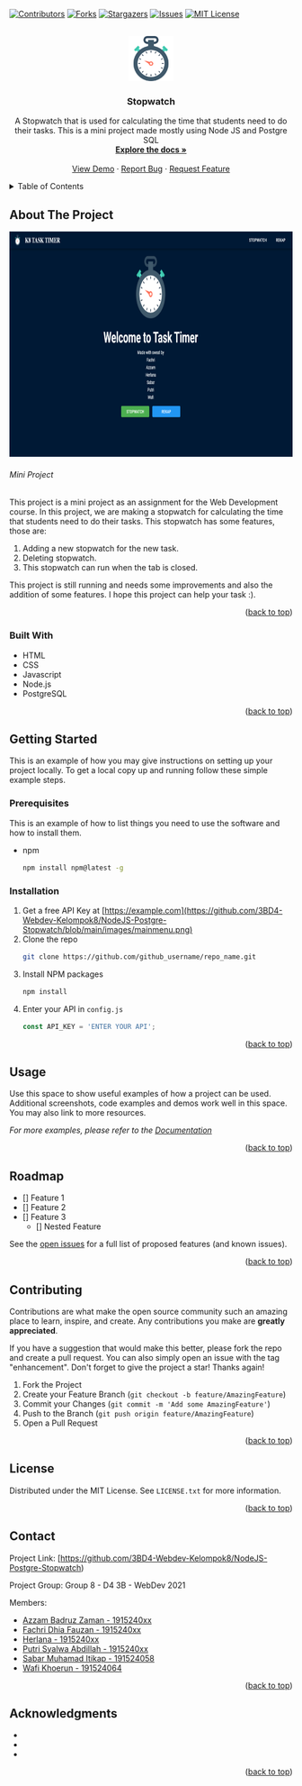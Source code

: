 <div id="top"></div>
<!--
*** Thanks for checking out the Best-README-Template. If you have a suggestion
*** that would make this better, please fork the repo and create a pull request
*** or simply open an issue with the tag "enhancement".
*** Don't forget to give the project a star!
*** Thanks again! Now go create something AMAZING! :D
-->



<!-- PROJECT SHIELDS -->
<!--
*** I'm using markdown "reference style" links for readability.
*** Reference links are enclosed in brackets [ ] instead of parentheses ( ).
*** See the bottom of this document for the declaration of the reference variables
*** for contributors-url, forks-url, etc. This is an optional, concise syntax you may use.
*** https://www.markdownguide.org/basic-syntax/#reference-style-links
-->
[![Contributors][contributors-shield]][contributors-url]
[![Forks][forks-shield]][forks-url]
[![Stargazers][stars-shield]][stars-url]
[![Issues][issues-shield]][issues-url]
[![MIT License][license-shield]][license-url]



<!-- PROJECT LOGO -->
<br />
<div align="center">
  <a href="https://github.com/3BD4-Webdev-Kelompok8/NodeJS-Postgre-Stopwatch">
    <img src="images/logo.png" alt="Logo" width="80" height="80">
  </a>

<h3 align="center">Stopwatch</h3>

  <p align="center">
    A Stopwatch that is used for calculating the time that students need to do their tasks. This is a mini project made mostly using Node JS and Postgre SQL
    <br />
    <a href="https://github.com/3BD4-Webdev-Kelompok8/NodeJS-Postgre-Stopwatch"><strong>Explore the docs »</strong></a>
    <br />
    <br />
    <a href="https://github.com/3BD4-Webdev-Kelompok8/NodeJS-Postgre-Stopwatch">View Demo</a>
    ·
    <a href="https://github.com/3BD4-Webdev-Kelompok8/NodeJS-Postgre-Stopwatch/issues">Report Bug</a>
    ·
    <a href="https://github.com/3BD4-Webdev-Kelompok8/NodeJS-Postgre-Stopwatch/issues">Request Feature</a>
  </p>
</div>



<!-- TABLE OF CONTENTS -->
<details>
  <summary>Table of Contents</summary>
  <ol>
    <li>
      <a href="#about-the-project">About The Project</a>
      <ul>
        <li><a href="#built-with">Built With</a></li>
      </ul>
    </li>
    <li>
      <a href="#getting-started">Getting Started</a>
      <ul>
        <li><a href="#prerequisites">Prerequisites</a></li>
        <li><a href="#installation">Installation</a></li>
      </ul>
    </li>
    <li><a href="#usage">Usage</a></li>
    <li><a href="#roadmap">Roadmap</a></li>
    <li><a href="#contributing">Contributing</a></li>
    <li><a href="#license">License</a></li>
    <li><a href="#contact">Contact</a></li>
    <li><a href="#acknowledgments">Acknowledgments</a></li>
  </ol>
</details>



<!-- ABOUT THE PROJECT -->
## About The Project

<div align="center">
<a href="https://github.com/3BD4-Webdev-Kelompok8/NodeJS-Postgre-Stopwatch">
    <img src="images/mainmenu.png" alt="Logo" width="600" height="400">
</a>
</div>
<!-- [![Product Name Screenshot][product-screenshot]](https://example.com) -->

###### Mini Project

This project is a mini project as an assignment for the Web Development course. In this project, we are making a stopwatch for calculating the time that students need to do their tasks. This stopwatch has some features, those are:

1. Adding a new stopwatch for the new task.
2. Deleting stopwatch.
3. This stopwatch can run when the tab is closed.

This project is still running and needs some improvements and also the addition of some features. I hope this project can help your task :).

<p align="right">(<a href="#top">back to top</a>)</p>



### Built With

* HTML
* CSS
* Javascript
* Node.js
* PostgreSQL

<p align="right">(<a href="#top">back to top</a>)</p>



<!-- GETTING STARTED -->
## Getting Started

This is an example of how you may give instructions on setting up your project locally.
To get a local copy up and running follow these simple example steps.

### Prerequisites

This is an example of how to list things you need to use the software and how to install them.
* npm
  ```sh
  npm install npm@latest -g
  ```

### Installation

1. Get a free API Key at [https://example.com](https://github.com/3BD4-Webdev-Kelompok8/NodeJS-Postgre-Stopwatch/blob/main/images/mainmenu.png)
2. Clone the repo
   ```sh
   git clone https://github.com/github_username/repo_name.git
   ```
3. Install NPM packages
   ```sh
   npm install
   ```
4. Enter your API in `config.js`
   ```js
   const API_KEY = 'ENTER YOUR API';
   ```

<p align="right">(<a href="#top">back to top</a>)</p>



<!-- USAGE EXAMPLES -->
## Usage

Use this space to show useful examples of how a project can be used. Additional screenshots, code examples and demos work well in this space. You may also link to more resources.

_For more examples, please refer to the [Documentation](https://example.com)_

<p align="right">(<a href="#top">back to top</a>)</p>



<!-- ROADMAP -->
## Roadmap

- [] Feature 1
- [] Feature 2
- [] Feature 3
    - [] Nested Feature

See the [open issues](https://github.com/github_username/repo_name/issues) for a full list of proposed features (and known issues).

<p align="right">(<a href="#top">back to top</a>)</p>



<!-- CONTRIBUTING -->
## Contributing

Contributions are what make the open source community such an amazing place to learn, inspire, and create. Any contributions you make are **greatly appreciated**.

If you have a suggestion that would make this better, please fork the repo and create a pull request. You can also simply open an issue with the tag "enhancement".
Don't forget to give the project a star! Thanks again!

1. Fork the Project
2. Create your Feature Branch (`git checkout -b feature/AmazingFeature`)
3. Commit your Changes (`git commit -m 'Add some AmazingFeature'`)
4. Push to the Branch (`git push origin feature/AmazingFeature`)
5. Open a Pull Request

<p align="right">(<a href="#top">back to top</a>)</p>



<!-- LICENSE -->
## License

Distributed under the MIT License. See `LICENSE.txt` for more information.

<p align="right">(<a href="#top">back to top</a>)</p>



<!-- CONTACT -->
## Contact

Project Link: [https://github.com/3BD4-Webdev-Kelompok8/NodeJS-Postgre-Stopwatch)

Project Group: Group 8 - D4 3B - WebDev 2021

Members:

* [Azzam Badruz Zaman - 1915240xx](https://github.com/Azzambz)
* [Fachri Dhia Fauzan - 1915240xx](https://github.com/fachdf)
* [Herlana - 1915240xx](https://github.com/Soherlana)
* [Putri Syalwa Abdillah - 1915240xx](https://github.com/putrisylw)
* [Sabar Muhamad Itikap - 191524058](https://github.com/sabarmitikap)
* [Wafi Khoerun - 191524064](https://github.com/wafikhn)


<p align="right">(<a href="#top">back to top</a>)</p>



<!-- ACKNOWLEDGMENTS -->
## Acknowledgments

* []()
* []()
* []()

<p align="right">(<a href="#top">back to top</a>)</p>



<!-- MARKDOWN LINKS & IMAGES -->
<!-- https://www.markdownguide.org/basic-syntax/#reference-style-links -->
[contributors-shield]: https://img.shields.io/github/contributors/3BD4-Webdev-Kelompok8/NodeJS-Postgre-Stopwatch.svg?style=for-the-badge
[contributors-url]: https://github.com/3BD4-Webdev-Kelompok8/NodeJS-Postgre-Stopwatch/graphs/contributors
[forks-shield]: https://img.shields.io/github/forks/3BD4-Webdev-Kelompok8/NodeJS-Postgre-Stopwatch.svg?style=for-the-badge
[forks-url]: https://github.com/3BD4-Webdev-Kelompok8/NodeJS-Postgre-Stopwatch/network/members
[stars-shield]: https://img.shields.io/github/stars/3BD4-Webdev-Kelompok8/NodeJS-Postgre-Stopwatch.svg?style=for-the-badge
[stars-url]: https://github.com/3BD4-Webdev-Kelompok8/NodeJS-Postgre-Stopwatch/stargazers
[issues-shield]: https://img.shields.io/github/issues/3BD4-Webdev-Kelompok8/NodeJS-Postgre-Stopwatch.svg?style=for-the-badge
[issues-url]: https://github.com/3BD4-Webdev-Kelompok8/NodeJS-Postgre-Stopwatch/issues
[license-shield]: https://img.shields.io/github/license/3BD4-Webdev-Kelompok8/NodeJS-Postgre-Stopwatch.svg?style=for-the-badge
[license-url]: https://github.com/3BD4-Webdev-Kelompok8/NodeJS-Postgre-Stopwatch/blob/master/LICENSE.txt

[product-screenshot]: images/screenshot.png
